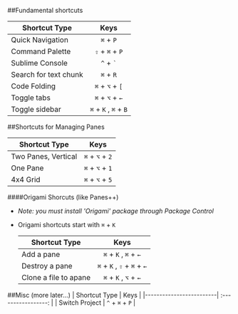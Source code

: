 ##Fundamental shortcuts

|  Shortcut Type          |     Keys                 |
|-------------------------|  :-----------------:     |
|  Quick Navigation       | `⌘` + `P`                |
|  Command Palette        | `⇧` + `⌘` + `P`          |
|  Sublime Console        | `^` + `` ` ``            |
|   Search for text chunk | `⌘` + `R`                |
|   Code Folding          | `⌘` +  `⌥` + `[`         |
|   Toggle tabs           | `⌘` +  `⌥` + `←`|`→`     |
|   Toggle sidebar        | `⌘` +  `K` ,  `⌘` +  `B` |



##Shortcuts for Managing Panes

|  Shortcut Type          |     Keys             |
|-------------------------|  :-----------------: |
|  Two Panes, Vertical    | `⌘` + `⌥` + `2`      |
|  One Pane               | `⌘` + `⌥` + `1`      |
|  4x4 Grid               | `⌘` + `⌥` + `5`      |

####Origami Shorcuts (like Panes++)
- *Note: you must install 'Origami' package through Package Control*
- Origami shortcuts start with `⌘` + `K`
  
  |  Shortcut Type          |     Keys                                  |
  |-------------------------|  :------------------------------:         |
  |  Add a pane             | `⌘` + `K` , `⌘` + `←`|`↑`|`→`|`↓`         |
  |  Destroy a pane         | `⌘` + `K` , `⇧` + `⌘` + `←`|`↑`|`→`|`↓`   |
  |  Clone a file to apane  | `⌘` + `K` , `⌥` + `←`|`↑`|`→`|`↓`         |




##Misc (more later...)
|  Shortcut Type          |     Keys             |
|-------------------------|  :-----------------: |
|   Switch Project        | `^` + `⌘` + `P`      |
